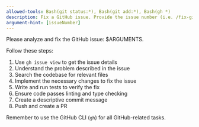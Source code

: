 ```yaml
---
allowed-tools: Bash(git status:*), Bash(git add:*), Bash(gh *)
description: Fix a GitHub issue. Provide the issue number (i.e. /fix-github-issue 123)
argument-hint: [issueNumber]
---
```


Please analyze and fix the GitHub issue: $ARGUMENTS.

Follow these steps:

1. Use `gh issue view` to get the issue details
2. Understand the problem described in the issue
3. Search the codebase for relevant files
4. Implement the necessary changes to fix the issue
5. Write and run tests to verify the fix
6. Ensure code passes linting and type checking
7. Create a descriptive commit message
8. Push and create a PR

Remember to use the GitHub CLI (`gh`) for all GitHub-related tasks.
